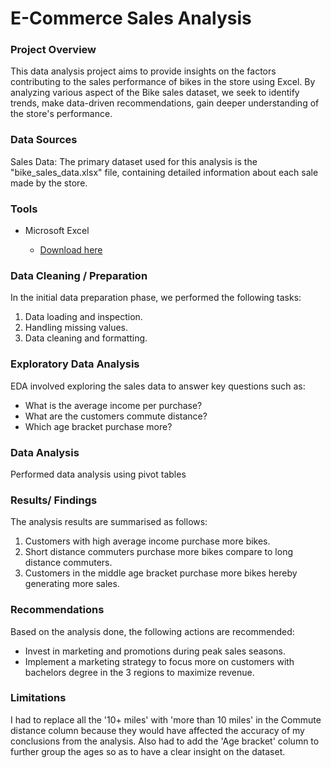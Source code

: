 # E-Commerce Sales Analysis

### Project Overview

This data analysis project aims to provide insights on the factors contributing to the sales performance of bikes in the store using Excel. By analyzing various aspect of the Bike sales dataset, we seek to identify trends, make data-driven recommendations, gain deeper understanding of the store's performance.

### Data Sources

Sales Data: The primary dataset used for this analysis is the "bike_sales_data.xlsx" file, containing detailed information about each sale made by the store.

### Tools

- Microsoft Excel

  - [Download here](https://microsoft.com)

### Data Cleaning / Preparation

In the initial data preparation phase, we performed the following tasks:
1. Data loading and inspection.
2. Handling missing values.
3. Data cleaning and formatting.

### Exploratory Data Analysis

EDA involved exploring the sales data to answer key questions such as:

- What is the average income per purchase?
- What are the customers commute distance?
- Which age bracket purchase more?

### Data Analysis

Performed data analysis using pivot tables

### Results/ Findings

The analysis results are summarised as follows:
1. Customers with high average income purchase more bikes.
2. Short distance commuters purchase more bikes compare to long distance commuters.
3. Customers in the middle age bracket purchase more bikes hereby generating more sales.

### Recommendations

Based on the analysis done, the following actions are recommended:
- Invest in marketing and promotions during peak sales seasons. 
- Implement a marketing strategy to focus more on customers with bachelors degree in the 3 regions to maximize revenue.

### Limitations

I had to replace all the '10+ miles' with 'more than 10 miles' in the Commute distance column because they would have affected the accuracy of my conclusions from the analysis. Also had to add the 'Age bracket' column to further group the ages so as to have a clear insight on the dataset. 


